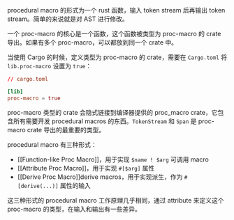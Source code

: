 procedural macro 的形式为一个 rust 函数，输入 token stream 后再输出 token stream。简单的来说就是对 AST 进行修改。

一个 proc-macro 的核心是一个函数，这个函数被类型为 proc-macro 的 crate 导出。如果有多个 proc-macro，可以都放到同一个 crate 中。

当使用 Cargo 的时候，定义类型为 proc-macro 的 crate，需要在 `Cargo.toml` 将 `lib.proc-macro` 设置为 `true`：

```toml
// cargo.toml

[lib]
proc-macro = true
```

proc-macro 类型的 crate 会隐式链接到编译器提供的 proc_macro crate，它包含所有需要开发 procedural macros 的东西。`TokenStream` 和 `Span` 是 proc-macro crate 导出的最重要的类型。

procedural macro 有三种形式：

- [[Function-like Proc Macro]]，用于实现 `$name ! $arg` 可调用 macro
- [[Attribute Proc Macro]]，用于实现 `#[$arg]` 属性
- [[Derive Proc Macro]]derive macros，用于实现派生，作为 `#[derive(...)]` 属性的输入

这三种形式的 procedural macro 工作原理几乎相同，通过 attribute 来定义这个 proc-macro 的类型，在输入和输出有一些差异。
